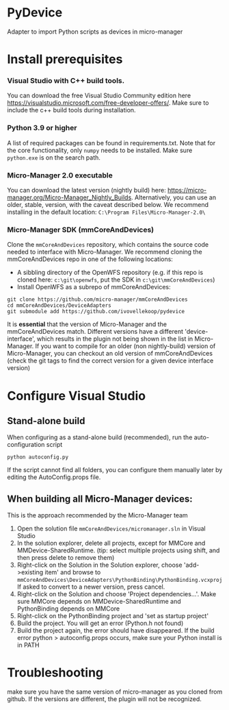 # PyDevice
Adapter to import Python scripts as devices in micro-manager

# Install prerequisites
### Visual Studio with C++ build tools.
You can download the free Visual Studio Community edition here https://visualstudio.microsoft.com/free-developer-offers/. Make sure to include the c++ build tools during installation.

### Python 3.9 or higher
A list of required packages can be found in requirements.txt. Note that for the core functionality, only `numpy` needs to be installed. Make sure `python.exe` is on the search path.

### Micro-Manager 2.0 executable
You can download the latest version (nightly build) here: https://micro-manager.org/Micro-Manager_Nightly_Builds. Alternatively, you can use an older, stable, version, with the caveat described below. We recommend installing in the default location: `C:\Program Files\Micro-Manager-2.0\`

### Micro-Manager SDK (mmCoreAndDevices)
Clone the `mmCoreAndDevices` repository, which contains the source code needed to interface with Micro-Manager. We recommend cloning the mmCoreAndDevices repo in one of the following locations:
* A sibbling directory of the OpenWFS repository (e.g. if this repo is cloned here: `c:\git\openwfs`, put the SDK in `c:\git\mmCoreAndDevices`)
* Install OpenWFS as a subrepo of mmCoreAndDevices:

~~~
git clone https://github.com/micro-manager/mmCoreAndDevices
cd mmCoreAndDevices/DeviceAdapters
git submodule add https://github.com/ivovellekoop/pydevice
~~~

It is **essential** that the version of Micro-Manager and the mmCoreAndDevices match. Different versions have a different 'device-interface', which results in the plugin not being shown in the list in Micro-Manager. If you want to compile for an older (non nightly-build) version of Micro-Manager, you can checkout an old version of mmCoreAndDevices (check the git tags to find the correct version for a given device interface version)


# Configure Visual Studio
## Stand-alone build
When configuring as a stand-alone build (recommended), run the auto-configuration script
~~~
python autoconfig.py
~~~
If the script cannot find all folders, you can configure them manually later by editing the AutoConfig.props file.


## When building all Micro-Manager devices:
This is the approach recommended by the Micro-Manager team

1. Open the solution file `mmCoreAndDevices/micromanager.sln` in Visual Studio
2. In the solution explorer, delete all projects, except for MMCore and MMDevice-SharedRuntime. (tip: select multiple projects using shift, and then press delete to remove them)
3. Right-click on the Solution in the Solution explorer, choose 'add->existing item' and browse to `mmCoreAndDevices\DeviceAdapters\PythonBinding\PythonBinding.vcxproj`
 If asked to convert to a newer version, press cancel.
5. Right-click on the Solution and choose 'Project dependencies...'. Make sure MMCore depends on MMDevice-SharedRuntime and PythonBinding depends on MMCore
6. Right-click on the PythonBinding project and 'set as startup project' 
7. Build the project. You will get an error (Python.h not found)
8. Build the project again, the error should have disappeared. If the build error python > autoconfig.props occurs, make sure your Python install is in PATH


# Troubleshooting
make sure you have the same version of micro-manager as you cloned from github. If the versions are different, the plugin will not be recognized.

